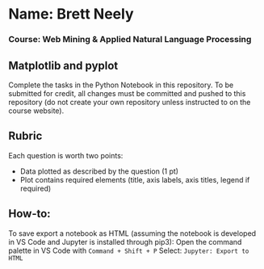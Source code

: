 # Name: Brett Neely
### Course: Web Mining & Applied Natural Language Processing

## Matplotlib and pyplot

Complete the tasks in the Python Notebook in this repository.
To be submitted for credit, all changes must be committed and pushed to this repository (do not create your own repository unless instructed to on the course website).

## Rubric

Each question is worth two points: 

* Data plotted as described by the question (1 pt)
* Plot contains required elements (title, axis labels, axis titles, legend if required)

## How-to:
To save export a notebook as HTML (assuming the notebook is developed in VS Code and Jupyter is installed through pip3):
Open the command palette in VS Code with ```Command + Shift + P```
Select: ```Jupyter: Export to HTML```
